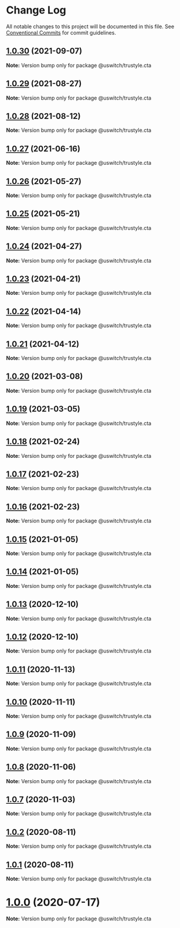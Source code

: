 # Change Log

All notable changes to this project will be documented in this file.
See [Conventional Commits](https://conventionalcommits.org) for commit guidelines.

## [1.0.30](https://github.com/uswitch/trustyle/compare/@uswitch/trustyle.cta@1.0.29...@uswitch/trustyle.cta@1.0.30) (2021-09-07)

**Note:** Version bump only for package @uswitch/trustyle.cta





## [1.0.29](https://github.com/uswitch/trustyle/compare/@uswitch/trustyle.cta@1.0.28...@uswitch/trustyle.cta@1.0.29) (2021-08-27)

**Note:** Version bump only for package @uswitch/trustyle.cta





## [1.0.28](https://github.com/uswitch/trustyle/compare/@uswitch/trustyle.cta@1.0.27...@uswitch/trustyle.cta@1.0.28) (2021-08-12)

**Note:** Version bump only for package @uswitch/trustyle.cta





## [1.0.27](https://github.com/uswitch/trustyle/compare/@uswitch/trustyle.cta@1.0.26...@uswitch/trustyle.cta@1.0.27) (2021-06-16)

**Note:** Version bump only for package @uswitch/trustyle.cta





## [1.0.26](https://github.com/uswitch/trustyle/compare/@uswitch/trustyle.cta@1.0.25...@uswitch/trustyle.cta@1.0.26) (2021-05-27)

**Note:** Version bump only for package @uswitch/trustyle.cta





## [1.0.25](https://github.com/uswitch/trustyle/compare/@uswitch/trustyle.cta@1.0.24...@uswitch/trustyle.cta@1.0.25) (2021-05-21)

**Note:** Version bump only for package @uswitch/trustyle.cta





## [1.0.24](https://github.com/uswitch/trustyle/compare/@uswitch/trustyle.cta@1.0.23...@uswitch/trustyle.cta@1.0.24) (2021-04-27)

**Note:** Version bump only for package @uswitch/trustyle.cta





## [1.0.23](https://github.com/uswitch/trustyle/compare/@uswitch/trustyle.cta@1.0.22...@uswitch/trustyle.cta@1.0.23) (2021-04-21)

**Note:** Version bump only for package @uswitch/trustyle.cta





## [1.0.22](https://github.com/uswitch/trustyle/compare/@uswitch/trustyle.cta@1.0.21...@uswitch/trustyle.cta@1.0.22) (2021-04-14)

**Note:** Version bump only for package @uswitch/trustyle.cta





## [1.0.21](https://github.com/uswitch/trustyle/compare/@uswitch/trustyle.cta@1.0.20...@uswitch/trustyle.cta@1.0.21) (2021-04-12)

**Note:** Version bump only for package @uswitch/trustyle.cta





## [1.0.20](https://github.com/uswitch/trustyle/compare/@uswitch/trustyle.cta@1.0.19...@uswitch/trustyle.cta@1.0.20) (2021-03-08)

**Note:** Version bump only for package @uswitch/trustyle.cta





## [1.0.19](https://github.com/uswitch/trustyle/compare/@uswitch/trustyle.cta@1.0.18...@uswitch/trustyle.cta@1.0.19) (2021-03-05)

**Note:** Version bump only for package @uswitch/trustyle.cta





## [1.0.18](https://github.com/uswitch/trustyle/compare/@uswitch/trustyle.cta@1.0.16...@uswitch/trustyle.cta@1.0.18) (2021-02-24)

**Note:** Version bump only for package @uswitch/trustyle.cta






## [1.0.17](https://github.com/uswitch/trustyle/compare/@uswitch/trustyle.cta@1.0.16...@uswitch/trustyle.cta@1.0.17) (2021-02-23)

**Note:** Version bump only for package @uswitch/trustyle.cta





## [1.0.16](https://github.com/uswitch/trustyle/compare/@uswitch/trustyle.cta@1.0.15...@uswitch/trustyle.cta@1.0.16) (2021-02-23)

**Note:** Version bump only for package @uswitch/trustyle.cta





## [1.0.15](https://github.com/uswitch/trustyle/compare/@uswitch/trustyle.cta@1.0.13...@uswitch/trustyle.cta@1.0.15) (2021-01-05)

**Note:** Version bump only for package @uswitch/trustyle.cta





## [1.0.14](https://github.com/uswitch/trustyle/compare/@uswitch/trustyle.cta@1.0.13...@uswitch/trustyle.cta@1.0.14) (2021-01-05)

**Note:** Version bump only for package @uswitch/trustyle.cta





## [1.0.13](https://github.com/uswitch/trustyle/compare/@uswitch/trustyle.cta@1.0.12...@uswitch/trustyle.cta@1.0.13) (2020-12-10)

**Note:** Version bump only for package @uswitch/trustyle.cta





## [1.0.12](https://github.com/uswitch/trustyle/compare/@uswitch/trustyle.cta@1.0.11...@uswitch/trustyle.cta@1.0.12) (2020-12-10)

**Note:** Version bump only for package @uswitch/trustyle.cta






## [1.0.11](https://github.com/uswitch/trustyle/compare/@uswitch/trustyle.cta@1.0.10...@uswitch/trustyle.cta@1.0.11) (2020-11-13)

**Note:** Version bump only for package @uswitch/trustyle.cta





## [1.0.10](https://github.com/uswitch/trustyle/compare/@uswitch/trustyle.cta@1.0.9...@uswitch/trustyle.cta@1.0.10) (2020-11-11)

**Note:** Version bump only for package @uswitch/trustyle.cta





## [1.0.9](https://github.com/uswitch/trustyle/compare/@uswitch/trustyle.cta@1.0.8...@uswitch/trustyle.cta@1.0.9) (2020-11-09)

**Note:** Version bump only for package @uswitch/trustyle.cta





## [1.0.8](https://github.com/uswitch/trustyle/compare/@uswitch/trustyle.cta@1.0.7...@uswitch/trustyle.cta@1.0.8) (2020-11-06)

**Note:** Version bump only for package @uswitch/trustyle.cta





## [1.0.7](https://github.com/uswitch/trustyle/compare/@uswitch/trustyle.cta@1.0.6...@uswitch/trustyle.cta@1.0.7) (2020-11-03)

**Note:** Version bump only for package @uswitch/trustyle.cta





## [1.0.2](https://github.com/uswitch/trustyle/compare/@uswitch/trustyle.cta@1.0.1...@uswitch/trustyle.cta@1.0.2) (2020-08-11)

**Note:** Version bump only for package @uswitch/trustyle.cta





## [1.0.1](https://github.com/uswitch/trustyle/compare/@uswitch/trustyle.cta@1.0.0...@uswitch/trustyle.cta@1.0.1) (2020-08-11)

**Note:** Version bump only for package @uswitch/trustyle.cta





# [1.0.0](https://github.com/uswitch/trustyle/compare/@uswitch/trustyle.cta@0.3.0...@uswitch/trustyle.cta@1.0.0) (2020-07-17)

**Note:** Version bump only for package @uswitch/trustyle.cta

